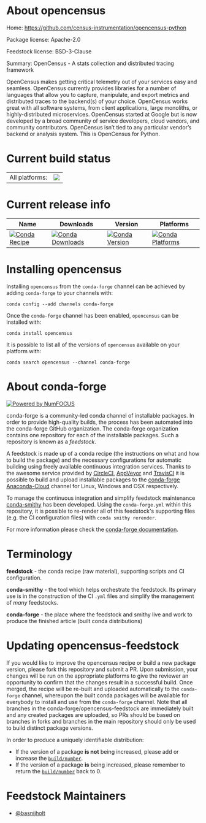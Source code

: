 About opencensus
================

Home: https://github.com/census-instrumentation/opencensus-python

Package license: Apache-2.0

Feedstock license: BSD-3-Clause

Summary: OpenCensus - A stats collection and distributed tracing framework

OpenCensus makes getting critical telemetry out of your services easy and seamless.
OpenCensus currently provides libraries for a number of languages that allow you to capture,
manipulate, and export metrics and distributed traces to the backend(s) of your choice.
OpenCensus works great with all software systems, from client applications, large monoliths,
or highly-distributed microservices.
OpenCensus started at Google but is now developed by a broad community of service
developers, cloud vendors, and community contributors.
OpenCensus isn’t tied to any particular vendor’s backend or analysis system.
This is OpenCensus for Python.


Current build status
====================


<table><tr><td>All platforms:</td>
    <td>
      <a href="https://dev.azure.com/conda-forge/feedstock-builds/_build/latest?definitionId=10226&branchName=master">
        <img src="https://dev.azure.com/conda-forge/feedstock-builds/_apis/build/status/opencensus-feedstock?branchName=master">
      </a>
    </td>
  </tr>
</table>

Current release info
====================

| Name | Downloads | Version | Platforms |
| --- | --- | --- | --- |
| [![Conda Recipe](https://img.shields.io/badge/recipe-opencensus-green.svg)](https://anaconda.org/conda-forge/opencensus) | [![Conda Downloads](https://img.shields.io/conda/dn/conda-forge/opencensus.svg)](https://anaconda.org/conda-forge/opencensus) | [![Conda Version](https://img.shields.io/conda/vn/conda-forge/opencensus.svg)](https://anaconda.org/conda-forge/opencensus) | [![Conda Platforms](https://img.shields.io/conda/pn/conda-forge/opencensus.svg)](https://anaconda.org/conda-forge/opencensus) |

Installing opencensus
=====================

Installing `opencensus` from the `conda-forge` channel can be achieved by adding `conda-forge` to your channels with:

```
conda config --add channels conda-forge
```

Once the `conda-forge` channel has been enabled, `opencensus` can be installed with:

```
conda install opencensus
```

It is possible to list all of the versions of `opencensus` available on your platform with:

```
conda search opencensus --channel conda-forge
```


About conda-forge
=================

[![Powered by NumFOCUS](https://img.shields.io/badge/powered%20by-NumFOCUS-orange.svg?style=flat&colorA=E1523D&colorB=007D8A)](http://numfocus.org)

conda-forge is a community-led conda channel of installable packages.
In order to provide high-quality builds, the process has been automated into the
conda-forge GitHub organization. The conda-forge organization contains one repository
for each of the installable packages. Such a repository is known as a *feedstock*.

A feedstock is made up of a conda recipe (the instructions on what and how to build
the package) and the necessary configurations for automatic building using freely
available continuous integration services. Thanks to the awesome service provided by
[CircleCI](https://circleci.com/), [AppVeyor](https://www.appveyor.com/)
and [TravisCI](https://travis-ci.com/) it is possible to build and upload installable
packages to the [conda-forge](https://anaconda.org/conda-forge)
[Anaconda-Cloud](https://anaconda.org/) channel for Linux, Windows and OSX respectively.

To manage the continuous integration and simplify feedstock maintenance
[conda-smithy](https://github.com/conda-forge/conda-smithy) has been developed.
Using the ``conda-forge.yml`` within this repository, it is possible to re-render all of
this feedstock's supporting files (e.g. the CI configuration files) with ``conda smithy rerender``.

For more information please check the [conda-forge documentation](https://conda-forge.org/docs/).

Terminology
===========

**feedstock** - the conda recipe (raw material), supporting scripts and CI configuration.

**conda-smithy** - the tool which helps orchestrate the feedstock.
                   Its primary use is in the construction of the CI ``.yml`` files
                   and simplify the management of *many* feedstocks.

**conda-forge** - the place where the feedstock and smithy live and work to
                  produce the finished article (built conda distributions)


Updating opencensus-feedstock
=============================

If you would like to improve the opencensus recipe or build a new
package version, please fork this repository and submit a PR. Upon submission,
your changes will be run on the appropriate platforms to give the reviewer an
opportunity to confirm that the changes result in a successful build. Once
merged, the recipe will be re-built and uploaded automatically to the
`conda-forge` channel, whereupon the built conda packages will be available for
everybody to install and use from the `conda-forge` channel.
Note that all branches in the conda-forge/opencensus-feedstock are
immediately built and any created packages are uploaded, so PRs should be based
on branches in forks and branches in the main repository should only be used to
build distinct package versions.

In order to produce a uniquely identifiable distribution:
 * If the version of a package **is not** being increased, please add or increase
   the [``build/number``](https://conda.io/docs/user-guide/tasks/build-packages/define-metadata.html#build-number-and-string).
 * If the version of a package **is** being increased, please remember to return
   the [``build/number``](https://conda.io/docs/user-guide/tasks/build-packages/define-metadata.html#build-number-and-string)
   back to 0.

Feedstock Maintainers
=====================

* [@basnijholt](https://github.com/basnijholt/)


